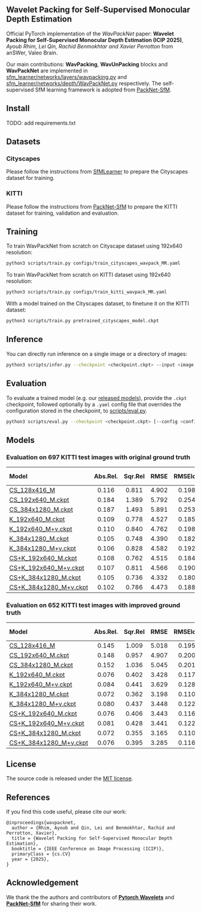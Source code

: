 ## Wavelet Packing for Self-Supervised Monocular Depth Estimation

Official PyTorch implementation of the _WavPackNet_ paper: **Wavelet Packing for Self-Supervised Monocular Depth Estimation (ICIP 2025)**,
*Ayoub Rhim, Lei Qin, Rachid Benmokhtar and Xavier Perrotton* from anSWer, Valeo Brain.

Our main contributions: **WavPacking**, **WavUnPacking** blocks and **WavPackNet** are implemented in [sfm_learner/networks/layers/wavpacking.py](./sfm_learner/networks/layers/wavpacking.py) and [sfm_learner/networks/depth/WavPackNet.py](./sfm_learner/networks/depth/WavPackNet.py) respectively. The self-supervised SfM learning framework is adopted from [PackNet-SfM](https://github.com/TRI-ML/packnet-sfm).

## Install

TODO: add requirements.txt


## Datasets

### Cityscapes 
Please follow the instructions from [SfMLearner](https://github.com/tinghuiz/SfMLearner) to prepare the Cityscapes dataset for training.

### KITTI
Please follow the instructions from [PackNet-SfM](https://github.com/TRI-ML/packnet-sfm) to prepare the KITTI dataset for training, validation and evaluation.

## Training

To train WavPackNet from scratch on Cityscape dataset using 192x640 resolution:

```bash
python3 scripts/train.py configs/train_cityscapes_wavpack_MR.yaml
```

To train WavPackNet from scratch on KITTI dataset using 192x640 resolution:

```bash
python3 scripts/train.py configs/train_kitti_wavpack_MR.yaml
```

With a model trained on the Cityscapes dataset, to finetune it on the KITTI dataset:
```bash
python3 scripts/train.py pretrained_cityscapes_model.ckpt
```

## Inference
You can directly run inference on a single image or a directory of images:

```bash
python3 scripts/infer.py --checkpoint <checkpoint.ckpt> --input <image or folder> --output <image or folder> [--image_shape <input shape (h,w)>]
```

## Evaluation

To evaluate a trained model (e.g. our [released models](#models)), provide the `.ckpt` checkpoint, followed optionally by a `.yaml` config file that overrides the configuration stored in the checkpoint, to [scripts/eval.py](./scripts/eval.py).

```bash
python3 scripts/eval.py --checkpoint <checkpoint.ckpt> [--config <config.yaml>]
```

## Models

### Evaluation on 697 KITTI test images with original ground truth

| Model | Abs.Rel. | Sqr.Rel | RMSE | RMSElog | d < 1.25 |
| :--- | :---: | :---: | :---: |  :---: |  :---: |
| [CS_128x416_M](https://huggingface.co/lqin/WavPackNet/resolve/main/CS_128x416_M.ckpt) | 0.116 | 0.811 | 4.902 | 0.198 | 0.865 |
| [CS_192x640_M.ckpt](https://huggingface.co/lqin/WavPackNet/resolve/main/CS_192x640_M.ckpt) | 0.184 | 1.389 | 5.792 | 0.254 | 0.744 |
| [CS_384x1280_M.ckpt](https://huggingface.co/lqin/WavPackNet/resolve/main/CS_384x1280_M.ckpt) |0.187 | 1.493 | 5.891 | 0.253 | 0.737 |
| [K_192x640_M.ckpt](https://huggingface.co/lqin/WavPackNet/resolve/main/K_192x640_M.ckpt) | 0.109 | 0.778 | 4.527 | 0.185 | 0.886 |
| [K_192x640_M+v.ckpt](https://huggingface.co/lqin/WavPackNet/resolve/main/K_192x640_M%2Bv.ckpt) | 0.110 | 0.840 | 4.762 | 0.198 | 0.868 |
| [K_384x1280_M.ckpt](https://huggingface.co/lqin/WavPackNet/resolve/main/K_384x1280_M.ckpt) | 0.105 | 0.748 | 4.390 | 0.182 | 0.894 |
| [K_384x1280_M+v.ckpt](https://huggingface.co/lqin/WavPackNet/resolve/main/K_384x1280_M%2Bv.ckpt) | 0.106 | 0.828 | 4.582 | 0.192 | 0.878|
| [CS+K_192x640_M.ckpt](https://huggingface.co/lqin/WavPackNet/resolve/main/CS%2BK_192x640_M.ckpt) | 0.108 | 0.762 | 4.515 | 0.184 | 0.886|
| [CS+K_192x640_M+v.ckpt](https://huggingface.co/lqin/WavPackNet/resolve/main/CS%2BK_192x640_M%2Bv.ckpt) | 0.107 | 0.811 | 4.566 | 0.190 | 0.879|
| [CS+K_384x1280_M.ckpt](https://huggingface.co/lqin/WavPackNet/resolve/main/CS%2BK_384x1280_M.ckpt) | 0.105 | 0.736 | 4.332 | 0.180 | 0.891|
| [CS+K_384x1280_M+v.ckpt](https://huggingface.co/lqin/WavPackNet/resolve/main/CS%2BK_384x1280_M%2Bv.ckpt) | 0.102 | 0.786 | 4.473 | 0.188 | 0.885|

### Evaluation on 652 KITTI test images with improved ground truth

| Model | Abs.Rel. | Sqr.Rel | RMSE | RMSElog | d < 1.25 |
| :--- | :---: | :---: | :---: |  :---: |  :---: |
| [CS_128x416_M](https://huggingface.co/lqin/WavPackNet/resolve/main/CS_128x416_M.ckpt) | 0.145 | 1.009 | 5.018 | 0.195 | 0.815 |
| [CS_192x640_M.ckpt](https://huggingface.co/lqin/WavPackNet/resolve/main/CS_192x640_M.ckpt) | 0.148 | 0.957 | 4.907 | 0.200 | 0.809 |
| [CS_384x1280_M.ckpt](https://huggingface.co/lqin/WavPackNet/resolve/main/CS_384x1280_M.ckpt) | 0.152 | 1.036 | 5.045 | 0.201 | 0.801 |
| [K_192x640_M.ckpt](https://huggingface.co/lqin/WavPackNet/resolve/main/K_192x640_M.ckpt) | 0.076 | 0.402 | 3.428 | 0.117 | 0.936 |
| [K_192x640_M+v.ckpt](https://huggingface.co/lqin/WavPackNet/resolve/main/K_192x640_M%2Bv.ckpt) | 0.084 | 0.441 | 3.629 | 0.128 | 0.918 |
| [K_384x1280_M.ckpt](https://huggingface.co/lqin/WavPackNet/resolve/main/K_384x1280_M.ckpt) | 0.072 | 0.362 | 3.198 | 0.110 | 0.943 |
| [K_384x1280_M+v.ckpt](https://huggingface.co/lqin/WavPackNet/resolve/main/K_384x1280_M%2Bv.ckpt) | 0.080 | 0.437 | 3.448 | 0.122 | 0.927 |
| [CS+K_192x640_M.ckpt](https://huggingface.co/lqin/WavPackNet/resolve/main/CS%2BK_192x640_M.ckpt) | 0.076 | 0.406 | 3.443 | 0.116 | 0.936 |
| [CS+K_192x640_M+v.ckpt](https://huggingface.co/lqin/WavPackNet/resolve/main/CS%2BK_192x640_M%2Bv.ckpt) | 0.081 | 0.428 | 3.441 | 0.122 | 0.929 |
| [CS+K_384x1280_M.ckpt](https://huggingface.co/lqin/WavPackNet/resolve/main/CS%2BK_384x1280_M.ckpt) | 0.072 | 0.355 | 3.165 | 0.110 | 0.943 |
| [CS+K_384x1280_M+v.ckpt](https://huggingface.co/lqin/WavPackNet/resolve/main/CS%2BK_384x1280_M%2Bv.ckpt) | 0.076 | 0.395 | 3.285 | 0.116 | 0.935 |

## License

The source code is released under the [MIT license](LICENSE).

## References

If you find this code useful, please cite our work:

```
@inproceedings{wavpacknet,
  author = {Rhim, Ayoub and Qin, Lei and Benmokhtar, Rachid and Perrotton, Xavier},
  title = {Wavelet Packing for Self-Supervised Monocular Depth Estimation},
  booktitle = {IEEE Conference on Image Processing (ICIP)},
  primaryClass = {cs.CV}
  year = {2025},
}
```

## Acknowledgement
We thank the the authors and contributors of [**Pytorch Wavelets**](https://github.com/fbcotter/pytorch_wavelets) and [**PackNet-SfM**](https://github.com/TRI-ML/packnet-sfm) for sharing their work.
